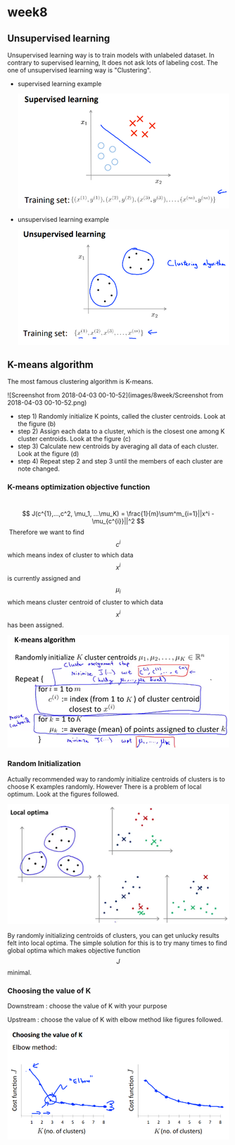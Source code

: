 # week8

## Unsupervised learning

Unsupervised learning way is to train models with unlabeled dataset. In contrary to supervised learning, It does not ask lots of labeling cost. The one of unsupervised learning way is "Clustering". 

- supervised learning example

  ![super_learning](images/8week/super_learning.png)

- unsupervised learning example

  ![unsuper_learning](images/8week/unsuper_learning.png)



## K-means algorithm

The most famous clustering algorithm is K-means. 

![Screenshot from 2018-04-03 00-10-52](images/8week/Screenshot from 2018-04-03 00-10-52.png)

- step 1) Randomly initialize K points, called the cluster centroids. Look at the figure (b)
- step 2) Assign each data to a cluster, which is the closest one among K cluster centroids. Look at the figure (c)
- step 3) Calculate new centroids by averaging all data of each cluster. Look at the figure (d)
- step 4) Repeat step 2 and step 3 until the members of each cluster are note changed. 

### K-means optimization objective function

​	
$$
J(c^{1},...,c^2, \mu_1, ...\mu_K) = \frac{1}{m}\sum^m_{i=1}||x^i - \mu_{c^{i}}||^2
$$
​	Therefore we want to find $$c^i$$ which means index of cluster to which data $$x^i$$ is currently assigned and $$\mu_i$$ which means cluster centroid of cluster to which data $$x^i$$ has been assigned.

![5](images/8week/5.png)

### Random Initialization

Actually recommended way to randomly initialize centroids of clusters is to choose K examples randomly.  However There is a problem of local optimum. Look at the figures followed.

![6](images/8week/6.png)

By randomly initializing centroids of clusters, you can get unlucky results felt into local optima. The simple solution for this is to try many times to find global optima which makes objective function $$J$$ minimal.

### Choosing the value of K

Downstream : choose the value of K with your purpose

Upstream : choose the value of K with elbow method like figures followed.

![7](images/8week/7.png)